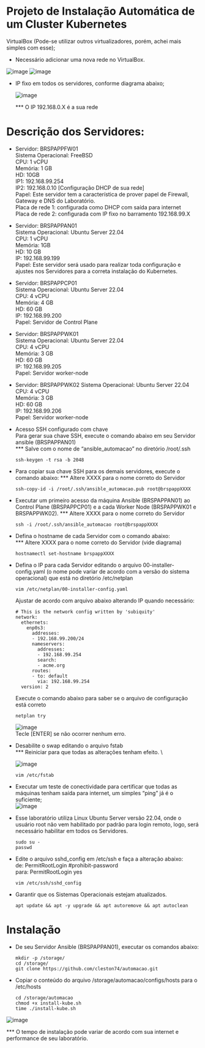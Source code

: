 # Projeto de Instalação Automática de um Cluster Kubernetes

VirtualBox (Pode-se utilizar outros virtualizadores, porém, achei mais simples com esse);
-	Necessário adicionar uma nova rede no VirtualBox.
  
  ![image](https://github.com/cleston74/automacao/assets/42645665/31d5feca-45a9-49fd-bf9e-a74a34dde30e) ![image](https://github.com/cleston74/automacao/assets/42645665/d9fa8645-a30b-4873-89de-692eaa73a6a9)

- IP fixo em todos os servidores, conforme diagrama abaixo;

  ![image](https://github.com/cleston74/automacao/assets/42645665/e63f8b5e-21c6-450c-9099-c342b0870ddb)

  *** O IP 192.168.0.X é a sua rede 

# Descrição dos Servidores:

  - Servidor: BRSPAPPFW01 \
  Sistema Operacional: FreeBSD \
  CPU: 1 vCPU \
  Memória: 1 GB \
  HD: 10GB \
  IP1: 192.168.99.254 \
  IP2: 192.168.0.10 [Configuração DHCP de sua rede] \
  Papel: Este servidor tem a característica de prover papel de Firewall, Gateway e DNS do Laboratório. \
  Placa de rede 1: configurada como DHCP com saída para internet \
  Placa de rede 2: configurada com IP fixo no barramento 192.168.99.X


- Servidor: BRSPAPPAN01 \
Sistema Operacional: Ubuntu Server 22.04 \
CPU: 1 vCPU \
Memória: 1GB \
HD: 10 GB \
IP: 192.168.99.199 \
Papel: Este servidor será usado para realizar toda configuração e ajustes nos Servidores para a correta instalação do Kubernetes.

- Servidor: BRSPAPPCP01 \
Sistema Operacional: Ubuntu Server 22.04 \
CPU: 4 vCPU \
Memória: 4 GB \
HD: 60 GB \
IP: 192.168.99.200 \
Papel: Servidor de Control Plane

- Servidor: BRSPAPPWK01 \
Sistema Operacional: Ubuntu Server 22.04 \
CPU: 4 vCPU \
Memória: 3 GB \
HD: 60 GB \
IP: 192.168.99.205 \
Papel: Servidor worker-node

- Servidor: BRSPAPPWK02
Sistema Operacional: Ubuntu Server 22.04 \
CPU: 4 vCPU \
Memória: 3 GB \
HD: 60 GB \
IP: 192.168.99.206 \
Papel: Servidor worker-node

- Acesso SSH configurado com chave \
  Para gerar sua chave SSH, execute o comando abaixo em seu Servidor ansible (BRSPAPPAN01) \
  *** Salve com o nome de “ansible_automacao” no diretório /root/.ssh
  
      ssh-keygen -t rsa -b 2048
  

- Para copiar sua chave SSH para os demais servidores, execute o comando abaixo:
  *** Altere XXXX para o nome correto do Servidor
  
      ssh-copy-id -i /root/.ssh/ansible_automacao.pub root@brspappXXXX
  

- Executar um primeiro acesso da máquina Ansible (BRSPAPPAN01) ao Control Plane (BRSPAPPCP01) e a cada Worker Node (BRSPAPPWK01 e BRSPAPPWK02).
  *** Altere XXXX para o nome correto do Servidor
  
      ssh -i /root/.ssh/ansible_automacao root@brspappXXXX
  

- Defina o hostname de cada Servidor com o comando abaixo: \
  *** Altere XXXX para o nome correto do Servidor (vide diagrama)
  
      hostnamectl set-hostname brspappXXXX
  

- Defina o IP para cada Servidor editando o arquivo 00-installer-config.yaml (o nome pode variar de acordo com a versão do sistema operacional) que está no diretório /etc/netplan

      vim /etc/netplan/00-installer-config.yaml
  
  Ajustar de acordo com arquivo abaixo alterando IP quando necessário:

      # This is the network config written by 'subiquity'
      network:
        ethernets:
          enp0s3:
            addresses:
            - 192.168.99.200/24
            nameservers:
              addresses:
              - 192.168.99.254
              search:
              - acme.org
            routes:
            - to: default
              via: 192.168.99.254
        version: 2

  Execute o comando abaixo para saber se o arquivo de configuração está correto

      netplan try

   ![image](https://github.com/cleston74/automacao/assets/42645665/8efc3af4-ea2e-4ee9-9530-1491bbf36362) \
    Tecle [ENTER] se não ocorrer nenhum erro.


- Desabilite o swap editando o arquivo fstab \
  *** Reiniciar para que todas as alterações tenham efeito. \
  
  ![image](https://github.com/cleston74/automacao/assets/42645665/997042d7-50e4-4363-833c-0e6a6d38f6a8)


      vim /etc/fstab
 

- Executar um teste de conectividade para certificar que todas as máquinas tenham saída para internet, um simples “ping” já é o suficiente; \
  ![image](https://github.com/cleston74/automacao/assets/42645665/a7bee55f-76f1-4b5c-ad5a-04713facebc6)

- Esse laboratório utiliza Linux Ubuntu Server versão 22.04, onde o usuário root não vem habilitado por padrão para login remoto, logo, será necessário habilitar em todos os Servidores.

      sudo su -
      passwd

- Edite o arquivo sshd_config em /etc/ssh e faça a alteração abaixo: \
  de: PermitRootLogin #prohibit-password \
  para: PermitRootLogin yes

      vim /etc/ssh/sshd_config

-	Garantir que os Sistemas Operacionais estejam atualizados.

        apt update && apt -y upgrade && apt autoremove && apt autoclean

# Instalação
- De seu Servidor Ansible (BRSPAPPAN01), executar os comandos abaixo:
  
      mkdir -p /storage/
      cd /storage/
      git clone https://github.com/cleston74/automacao.git

- Copiar o conteúdo do arquivo /storage/automacao/configs/hosts para o /etc/hosts

      cd /storage/automacao
      chmod +x install-kube.sh
      time ./install-kube.sh

![image](https://github.com/cleston74/automacao/assets/42645665/14a758b6-a20b-4a85-9c69-b57caed61761)

  *** O tempo de instalação pode variar de acordo com sua internet e performance de seu laboratório.


